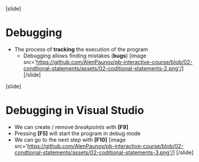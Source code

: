 [slide]
# Debugging
* The process of **tracking** the execution of the program
  * Debugging allows finding mistakes (**bugs**)
[image src='https://github.com/AlenPaunov/pb-interactive-course/blob/02-condtional-statements/assets/02-coditional-statements-2.png'/]
[/slide]

[slide]
# Debugging in Visual Studio
* We can create / remove *breakpoints* with **[F9]**
* Pressing **[F5]** will start the program in debug mode
* We can go to the next step with **[F10]**
[image src='https://github.com/AlenPaunov/pb-interactive-course/blob/02-condtional-statements/assets/02-coditional-statements-3.png'/]
[/slide]